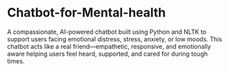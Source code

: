 # Chatbot-for-Mental-health
A compassionate, AI-powered chatbot built using Python and NLTK to support users facing emotional distress, stress, anxiety, or low moods. This chatbot acts like a real friend—empathetic, responsive, and emotionally aware helping users feel heard, supported, and cared for during tough times. 
